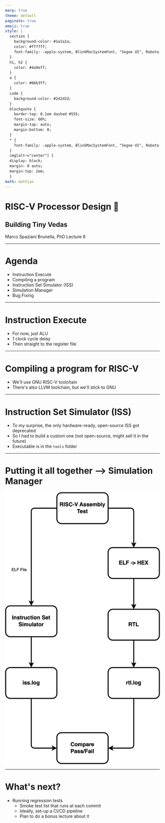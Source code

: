 ```yaml
---
marp: true
theme: default
paginate: true
emoji: true
style: |
  section {
    background-color: #1a1a1a;
    color: #ffffff;
    font-family: -apple-system, BlinkMacSystemFont, "Segoe UI", Roboto, sans-serif;
  }
  h1, h2 {
    color: #4a9eff;
  }
  a {
    color: #66b3ff;
  }
  code {
    background-color: #2d2d2d;
  }
  blockquote {
    border-top: 0.1em dashed #555;
    font-size: 60%;
    margin-top: auto;
    margin-bottom: 0;
  }
  * {
    font-family: -apple-system, BlinkMacSystemFont, "Segoe UI", Roboto, sans-serif;
  }
  img[alt~="center"] {
  display: block;
  margin: 0 auto;
  margin-top: 2em;
  }
math: mathjax
---
```


# RISC-V Processor Design 🚀

## Building Tiny Vedas

Marco Spaziani Brunella, PhD
Lecture 6

---

# Agenda

- Instruction Execute
- Compiling a program
- Instruction Set Simulator (ISS)
- Simulation Manager
- Bug Fixing

---

# Instruction Execute

- For now, just ALU
- 1 clock cycle delay
- Then straight to the register file

---

# Compiling a program for RISC-V

- We'll use GNU RISC-V toolchain
- There's also LLVM toolchain, but we'll stick to GNU


---

# Instruction Set Simulator (ISS)

- To my surprise, the only hardware-ready, open-source ISS got deprecated
- So I had to build a custom one (not open-source, might sell it in the future)
- Executable is in the `tools` folder

---

# Putting it all together --> Simulation Manager

![width:280px center](./figs/fig1.png)


---

# What's next?

- Running regression tests
   - Smoke test list that runs at each commit
   - Ideally, set-up a CI/CD pipeline
   - Plan to do a bonus lecture about it

